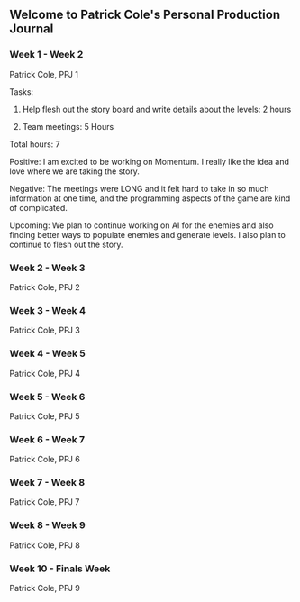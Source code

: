 ## Welcome to Patrick Cole's Personal Production Journal


### Week 1 - Week 2
Patrick Cole, PPJ 1

Tasks:

1. Help flesh out the story board and write details about the levels: 2 hours

2. Team meetings: 5 Hours

Total hours: 7

Positive: I am excited to be working on Momentum. I really like the idea and love where we are taking the story.

Negative: The meetings were LONG and it felt hard to take in so much information at one time, and the programming aspects of the game are kind of complicated.

Upcoming: We plan to continue working on AI for the enemies and also finding better ways to populate enemies and generate levels. I also plan to continue to flesh out the story.


### Week 2 - Week 3
Patrick Cole, PPJ 2


### Week 3 - Week 4
Patrick Cole, PPJ 3


### Week 4 - Week 5
Patrick Cole, PPJ 4


### Week 5 - Week 6
Patrick Cole, PPJ 5


### Week 6 - Week 7
Patrick Cole, PPJ 6


### Week 7 - Week 8
Patrick Cole, PPJ 7


### Week 8 - Week 9
Patrick Cole, PPJ 8


### Week 10 - Finals Week
Patrick Cole, PPJ 9
